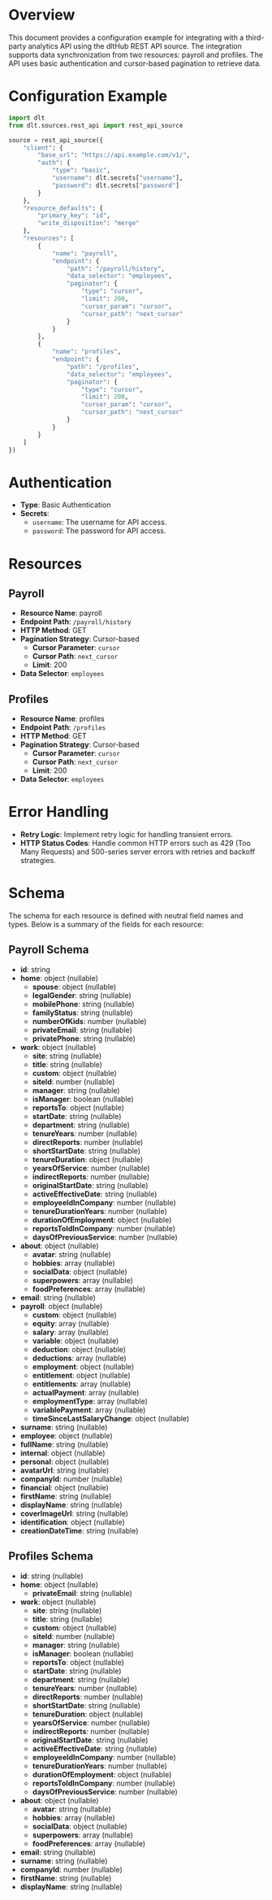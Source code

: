 # Overview

This document provides a configuration example for integrating with a third-party analytics API using the dltHub REST API source. The integration supports data synchronization from two resources: payroll and profiles. The API uses basic authentication and cursor-based pagination to retrieve data.

# Configuration Example

```python
import dlt
from dlt.sources.rest_api import rest_api_source

source = rest_api_source({
    "client": {
        "base_url": "https://api.example.com/v1/",
        "auth": {
            "type": "basic",
            "username": dlt.secrets["username"],
            "password": dlt.secrets["password"]
        }
    },
    "resource_defaults": {
        "primary_key": "id",
        "write_disposition": "merge"
    },
    "resources": [
        {
            "name": "payroll",
            "endpoint": {
                "path": "/payroll/history",
                "data_selector": "employees",
                "paginator": {
                    "type": "cursor",
                    "limit": 200,
                    "cursor_param": "cursor",
                    "cursor_path": "next_cursor"
                }
            }
        },
        {
            "name": "profiles",
            "endpoint": {
                "path": "/profiles",
                "data_selector": "employees",
                "paginator": {
                    "type": "cursor",
                    "limit": 200,
                    "cursor_param": "cursor",
                    "cursor_path": "next_cursor"
                }
            }
        }
    ]
})
```

# Authentication

- **Type**: Basic Authentication
- **Secrets**: 
  - `username`: The username for API access.
  - `password`: The password for API access.

# Resources

## Payroll

- **Resource Name**: payroll
- **Endpoint Path**: `/payroll/history`
- **HTTP Method**: GET
- **Pagination Strategy**: Cursor-based
  - **Cursor Parameter**: `cursor`
  - **Cursor Path**: `next_cursor`
  - **Limit**: 200
- **Data Selector**: `employees`

## Profiles

- **Resource Name**: profiles
- **Endpoint Path**: `/profiles`
- **HTTP Method**: GET
- **Pagination Strategy**: Cursor-based
  - **Cursor Parameter**: `cursor`
  - **Cursor Path**: `next_cursor`
  - **Limit**: 200
- **Data Selector**: `employees`

# Error Handling

- **Retry Logic**: Implement retry logic for handling transient errors.
- **HTTP Status Codes**: Handle common HTTP errors such as 429 (Too Many Requests) and 500-series server errors with retries and backoff strategies.

# Schema

The schema for each resource is defined with neutral field names and types. Below is a summary of the fields for each resource:

## Payroll Schema

- **id**: string
- **home**: object (nullable)
  - **spouse**: object (nullable)
  - **legalGender**: string (nullable)
  - **mobilePhone**: string (nullable)
  - **familyStatus**: string (nullable)
  - **numberOfKids**: number (nullable)
  - **privateEmail**: string (nullable)
  - **privatePhone**: string (nullable)
- **work**: object (nullable)
  - **site**: string (nullable)
  - **title**: string (nullable)
  - **custom**: object (nullable)
  - **siteId**: number (nullable)
  - **manager**: string (nullable)
  - **isManager**: boolean (nullable)
  - **reportsTo**: object (nullable)
  - **startDate**: string (nullable)
  - **department**: string (nullable)
  - **tenureYears**: number (nullable)
  - **directReports**: number (nullable)
  - **shortStartDate**: string (nullable)
  - **tenureDuration**: object (nullable)
  - **yearsOfService**: number (nullable)
  - **indirectReports**: number (nullable)
  - **originalStartDate**: string (nullable)
  - **activeEffectiveDate**: string (nullable)
  - **employeeIdInCompany**: number (nullable)
  - **tenureDurationYears**: number (nullable)
  - **durationOfEmployment**: object (nullable)
  - **reportsToIdInCompany**: number (nullable)
  - **daysOfPreviousService**: number (nullable)
- **about**: object (nullable)
  - **avatar**: string (nullable)
  - **hobbies**: array (nullable)
  - **socialData**: object (nullable)
  - **superpowers**: array (nullable)
  - **foodPreferences**: array (nullable)
- **email**: string (nullable)
- **payroll**: object (nullable)
  - **custom**: object (nullable)
  - **equity**: array (nullable)
  - **salary**: array (nullable)
  - **variable**: object (nullable)
  - **deduction**: object (nullable)
  - **deductions**: array (nullable)
  - **employment**: object (nullable)
  - **entitlement**: object (nullable)
  - **entitlements**: array (nullable)
  - **actualPayment**: array (nullable)
  - **employmentType**: array (nullable)
  - **variablePayment**: array (nullable)
  - **timeSinceLastSalaryChange**: object (nullable)
- **surname**: string (nullable)
- **employee**: object (nullable)
- **fullName**: string (nullable)
- **internal**: object (nullable)
- **personal**: object (nullable)
- **avatarUrl**: string (nullable)
- **companyId**: number (nullable)
- **financial**: object (nullable)
- **firstName**: string (nullable)
- **displayName**: string (nullable)
- **coverImageUrl**: string (nullable)
- **identification**: object (nullable)
- **creationDateTime**: string (nullable)

## Profiles Schema

- **id**: string (nullable)
- **home**: object (nullable)
  - **privateEmail**: string (nullable)
- **work**: object (nullable)
  - **site**: string (nullable)
  - **title**: string (nullable)
  - **custom**: object (nullable)
  - **siteId**: number (nullable)
  - **manager**: string (nullable)
  - **isManager**: boolean (nullable)
  - **reportsTo**: object (nullable)
  - **startDate**: string (nullable)
  - **department**: string (nullable)
  - **tenureYears**: number (nullable)
  - **directReports**: number (nullable)
  - **shortStartDate**: string (nullable)
  - **tenureDuration**: object (nullable)
  - **yearsOfService**: number (nullable)
  - **indirectReports**: number (nullable)
  - **originalStartDate**: string (nullable)
  - **activeEffectiveDate**: string (nullable)
  - **employeeIdInCompany**: number (nullable)
  - **tenureDurationYears**: number (nullable)
  - **durationOfEmployment**: object (nullable)
  - **reportsToIdInCompany**: number (nullable)
  - **daysOfPreviousService**: number (nullable)
- **about**: object (nullable)
  - **avatar**: string (nullable)
  - **hobbies**: array (nullable)
  - **socialData**: object (nullable)
  - **superpowers**: array (nullable)
  - **foodPreferences**: array (nullable)
- **email**: string (nullable)
- **surname**: string (nullable)
- **companyId**: number (nullable)
- **firstName**: string (nullable)
- **displayName**: string (nullable)